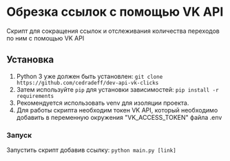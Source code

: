 # Обрезка ссылок с помощью VK API
Скрипт для сокращения ссылок и отслеживания количества переходов по ним с помощью VK API

## Установка
1. Python 3 уже должен быть установлен: 
`git clone https://github.com/cedradeff/dev-api-vk-clicks`
2. Затем используйте `pip` для установки зависимостей:
`pip install -r requirements`
3. Рекомендуется использовать venv для изоляции проекта.
4. Для работы скрипта необходим токен VK API, который необходимо добавить в переменную окружения "VK_ACCESS_TOKEN" файла .env

### Запуск
Запустить скрипт добавив ссылку:
`python main.py [link]`
